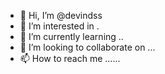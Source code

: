 - 👋 Hi, I’m @devindss 
- 👀 I’m interested in .
- 🌱 I’m currently learning ..
- 💞️ I’m looking to collaborate on ...
- 📫 How to reach me ......

<!---
devindss/devindss is a ✨ special ✨ repository because its `README.md` (this file) appears on your GitHub profile.
You can click the Preview link to take a look at your changes.
--->

